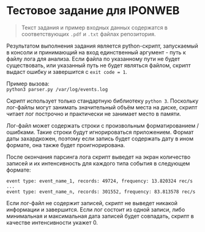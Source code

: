 # Тестовое задание для IPONWEB

> Текст задания и пример входных данных содержатся в соответствующих `.pdf` и `.txt` файлах репозитория.   

Результатом выполнения задания является python-скрипт, запускаемый в консоли и принимающий на вход единственный аргумент - путь к файлу лога для анализа.
Если файла по указанному пути не будет существовать, или указанный путь не будет являться файлом, скрипт выдаст ошибку и завершится с `exit code = 1`.  

Пример вызова:  
```python3 parser.py /var/log/events.log```

Скрипт использует только стандартную библиотеку `python 3`. Поскольку лог-файлы могут занимать значительный объём места на диске, скрипт читает лог построчно и практически не занимает место в памяти.

Лог-файл может содержать строки с произвольным форматированием / ошибками. Такие строки будут игнорироваться приложением. Формат даты захардкожен, поэтому если запись будет содержать дату в ином формате, она также будет проигнорирована.

После окончания парсинга лога скрипт выведет на экран количество записей и их интенсивность для каждого типа события в следующем формате:  

```
event type: event_name_1, records: 49724, frequency: 13.820324 rec/s
...
event type: event_name_n, records: 301552, frequency: 83.813578 rec/s
```  

Если лог-файл не содержит записей, скрипт не выведет никакой информации и завершится. Если лог состоит из одной записи, либо минимальная и максимальная дата записей будет совпадать, скрипт в качестве интенсивности укажет 0.

